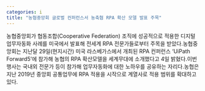 ```yaml
---
categories: i
title: "농협중앙회 글로벌 컨퍼런스서 농축협 RPA 확산 모델 발표 주목"
---
```

농협중앙회가 협동조합(Cooperative Federation) 조직에 성공적으로 적용한 디지털 업무자동화 사례를 미국에서 발표해 전세계 RPA 전문가들로부터 주목을 받았다.농협중앙회는 지난달 29일(현지시간) 미국 라스베가스에서 개최된 RPA 컨퍼런스 ‘UiPath Forward5’에 참가해 농협의 RPA 확산모델을 세계무대에 소개했다고 4일 밝혔다.이번 행사는 국내외 전문가 등이 참가해 업무자동화에 대한 노하우를 공유하는 자리다.농협은 지난 2019년 중앙회 공통업무에 RPA 적용을 시작으로 계열사로 적용 범위를 확대하고 있다.